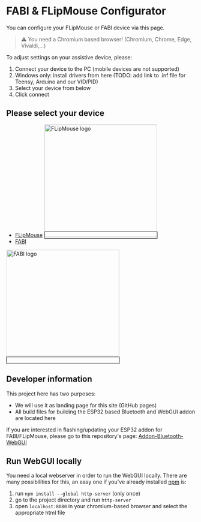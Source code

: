 # FABI & FLipMouse Configurator

You can configure your FLipMouse or FABI device via this page.

> :warning: You need a Chromium based browser! (Chromium, Chrome, Edge, Vivaldi,...)

To adjust settings on your assistive device, please:

1. Connect your device to the PC (mobile devices are not supported)
2. Windows only: install drivers from here (TODO: add link to .inf file for Teensy, Arduino and our VID/PID)
3. Select your device from below
4. Click connect


## Please select your device
* [FLipMouse](https://asterics.github.io/Addon-Bluetooth-WebGUI/webgui/index_fm.htm)
  <a href="https://asterics.github.io/Addon-Bluetooth-WebGUI/webgui/index_fm.htm" style="border: 1px solid">
  <img src="https://github.com/asterics/Addon-Bluetooth-WebGUI/blob/main/img/fm_lowres.png" alt="FLipMouse logo" width="300"/>
  </a>
* [FABI](https://asterics.github.io/Addon-Bluetooth-WebGUI/webgui/index_fabi.htm)
<a href="https://asterics.github.io/Addon-Bluetooth-WebGUI/webgui/index_fabi.htm" style="border: 1px solid; margin-bottom: 1.5em">
<img src="https://github.com/asterics/Addon-Bluetooth-WebGUI/blob/main/img/fabi_lowres.png" alt="FABI logo" width="300"/>
</a>
  
## Developer information

This project here has two purposes:

* We will use it as landing page for this site (GitHub pages)
* All build files for building the ESP32 based Bluetooth and WebGUI addon are located here

If you are interested in flashing/updating your ESP32 addon for FABI/FLipMouse, please go to this repository's page: [Addon-Bluetooth-WebGUI](https://github.com/asterics/Addon-Bluetooth-WebGUI)

## Run WebGUI locally
You need a local webserver in order to run the WebGUI locally. There are many possibilities for this, an easy one if you've already installed [npm](https://docs.npmjs.com/downloading-and-installing-node-js-and-npm) is:
1. run `npm install --global http-server` (only once)
2. go to the project directory and run `http-server`
3. open `localhost:8080` in your chromium-based browser and select the appropriate html file